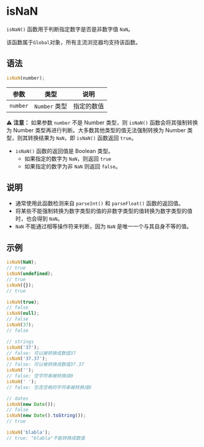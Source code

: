 # isNaN

`isNaN()` 函数用于判断指定数字是否是非数字值 `NaN`。

该函数属于`Global`对象，所有主流浏览器均支持该函数。

## 语法

```js
isNaN(number);
```

| 参数     | 类型          | 说明       |
| -------- | ------------- | ---------- |
| `number` | `Number` 类型 | 指定的数值 |

⚠️ **注意：** 如果参数 `number` 不是 Number 类型，则 `isNaN()` 函数会将其强制转换为 Number 类型再进行判断。大多数其他类型的值无法强制转换为 Number 类型，则其转换结果为 `NaN`，即 `isNaN()` 函数返回 `true`。

- `isNaN()` 函数的返回值是 Boolean 类型。
  - 如果指定的数字为 `NaN`，则返回 `true`
  - 如果指定的数字为非 `NaN` 则返回 `false`。

## 说明

- 通常使用此函数检测来自 `parseInt()` 和 `parseFloat()` 函数的返回值。
- 将某些不能强制转换为数字类型的值的非数字类型的值转换为数字类型的值时，也会得到 `NaN`。
- `NaN` 不能通过相等操作符来判断，因为 `NaN` 是唯一一个与其自身不等的值。

## 示例

```js
isNaN(NaN);
// true
isNaN(undefined);
// true
isNaN({});
// true

isNaN(true);
// false
isNaN(null);
// false
isNaN(37);
// false

// strings
isNaN('37');
// false: 可以被转换成数值37
isNaN('37.37');
// false: 可以被转换成数值37.37
isNaN('');
// false: 空字符串被转换成0
isNaN(' ');
// false: 包含空格的字符串被转换成0

// dates
isNaN(new Date());
// false
isNaN(new Date().toString());
// true

isNaN('blabla');
// true: "blabla"不能转换成数值
```
